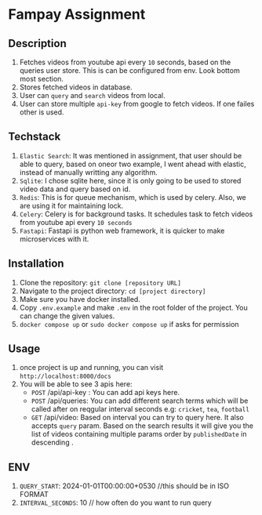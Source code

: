 # Fampay Assignment

## Description
1. Fetches videos from youtube api every `10` seconds, based on the queries user store. This is can be configured from env. Look bottom most section.
2. Stores fetched videos in database.
3. User can `query` and `search` videos from local.
4. User can store multiple `api-key` from google to fetch videos. If one failes other is used.

## Techstack
1. `Elastic Search`: It was mentioned in assignment, that user should be able to query, based on oneor two example, I went ahead with elastic, instead of manually writting any algorithm. 
2. `Sqlite`: I chose sqlite here, since it is only going to be used to stored video data and query based on id.
3. `Redis`: This is for queue mechanism, which is used by celery. Also, we are using it for maintaining lock.
4. `Celery`: Celery is for background tasks. It schedules task to fetch videos from youtube api every `10 seconds`
5. `Fastapi`: Fastapi is python web framework, it is quicker to make microservices with it.


## Installation

1. Clone the repository: `git clone [repository URL]`
2. Navigate to the project directory: `cd [project directory]`
3. Make sure you have docker installed.
4. Copy `.env.example` and make `.env` in the root folder of the project. You can change the given values.
4. `docker compose up` or `sudo docker compose up` if asks for permission

## Usage

1. once project is up and running, you can visit `http://localhost:8000/docs`
2. You will be able to see 3 apis here:
    - `POST` /api/api-key : You can add api keys here.
    - `POST` /api/queries: You can add different search terms which will be called after on reqgular interval seconds e.g: `cricket`, `tea`, `football`
    - `GET` /api/video: Based on interval you can try to query here. It also accepts `query` param. Based on the search results it will give you the list of videos containing multiple params order by `publishedDate` in descending .

## ENV
1. `QUERY_START`: 2024-01-01T00:00:00+0530 //this should be in ISO FORMAT
2. `INTERVAL_SECONDS`: 10 // how often do you want to run query